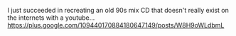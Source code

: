 I just succeeded in recreating an old 90s mix CD that doesn't really exist on the internets with a youtube… https://plus.google.com/109440170884180647149/posts/W8H9oWLdbmL
